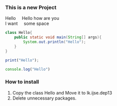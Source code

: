 ### This is a new Project

Hello&nbsp;&nbsp;&nbsp;&nbsp;&nbsp;Hello how are you \
I want&nbsp;&nbsp;&nbsp;&nbsp;&nbsp;some space

```java
class Hello{
    public static void main(String[] args){
        System.out.println("Hello");
    }
}
```

```javascript
print("Hello");
```

```javascript
console.log("Hello")
```

### How to install
1. Copy the class Hello and Move it to lk.ijse.dep13
2. Delete unnecessary packages.